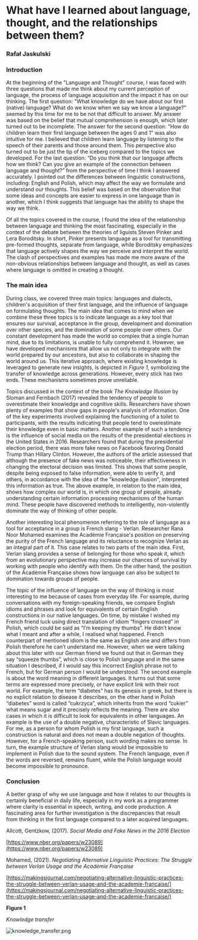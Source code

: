 # What have I learned about language, thought, and the relationships between them?

### Rafał Jaskulski

### Introduction

At the beginning of the "Language and Thought" course, I was faced with three questions that made me think about my
current perception of language, the process of language acquisition and the impact it has on our thinking. The first
question: "What knowledge do we have about our first (native) language? What do we know when we say we know a language?"
seemed by this time for me to be not that difficult to answer. My answer was based on the belief that mutual
comprehension is enough, which later turned out to be incomplete. The answer for the second question: "How do children
learn their first language between the ages 0 and 1" was also intuitive for me. I believed that children learn language
by listening to the speech of their parents and those around them. This perspective also turned out to be just the tip
of the iceberg compared to the topics we developed. For the last question: “Do you think that our language affects how
we think? Can you give an example of the connection between language and thought?” from the perspective of time I think
I answered accurately. I pointed out the differences between linguistic constructions, including: English and Polish,
which may affect the way we formulate and understand our thoughts. This belief was based on the observation that some
ideas and concepts are easier to express in one language than in another, which I think suggests that language has the
ability to shape the way we think.

Of all the topics covered in the course, I found the idea of the relationship between language and thinking the most
fascinating, especially in the context of the debate between the theories of liguists Steven Pinker and Lera Boroditsky.
In short, Pinker presents language as a tool for transmitting pre-formed thoughts, separate from language, while
Boroditsky emphasizes that language actively shapes the way we perceive and interpret the world. The clash of
perspectives and examples has made me more aware of the non-obvious relationships between language and thought, as well
as cases where language is omitted in creating a thought.

### The main idea

During class, we covered three main topics: languages and dialects, children's acquisition of their first language, and
the influence of language on formulating thoughts. The main idea that comes to mind when we combine these three topics
is to indicate language as a key tool that ensures our survival, acceptance in the group, development and domination
over other species, and the domination of some people over others. Our constant development has made the world so
complex that a single human mind, due to its limitations, is unable to fully comprehend it. However, we have developed
mechanisms that allow us not only to integrate with the world prepared by our ancestors, but also to collaborate in
shaping the world around us. This iterative approach, where existing knowledge is leveraged to generate new insights, is
depicted in *Figure 1*, symbolizing the transfer of knowledge across generations. However, every stick has two ends.
These mechanisms sometimes prove unreliable.

Topics discussed in the context of the book *The Knowledge Illusion* by Sloman and Fernbach (2017) revealed the tendency
of people to overestimate their knowledge and cognitive skills. Researchers have shown plenty of examples that show gaps
in people's analysis of information. One of the key experiments involved explaining the functioning of a toilet to
participants, with the results indicating that people tend to overestimate their knowledge even in basic matters.
Another example of such a tendency is the influence of social media on the results of the presidential elections in the
United States in 2016. Researchers found that during the presidential election period, there was more fake news on
Facebook favoring Donald Trump than Hillary Clinton. However, the authors of the article assessed that although the
presence of fake news was noticeable, their effectiveness in changing the electoral decision was limited. This shows
that some people, despite being exposed to false information, were able to verify it, and others, in accordance with the
idea of the "knowledge illusion", interpreted this information as true. The above example, in relation to the main idea,
shows how complex our world is, in which one group of people, already understanding certain information processing
mechanisms of the human mind. These people have discovered methods to intelligently, non-violently dominate the way of
thinking of other people.

Another interesting local phenomenon referring to the role of language as a tool for acceptance in a group is French
slang - Verlan. Researcher Rana Noor Mohamed examines the Académie Française's position on preserving the purity of the
French language and its reluctance to recognize Verlan as an integral part of it. This case relates to two parts of the
main idea. First, Verlan slang provides a sense of belonging for those who speak it, which from an evolutionary
perspective may increase our chances of survival by working with people who identify with them. On the other hand, the
position of the Académie Française shows how language can also be subject to domination towards groups of people.

The topic of the influence of language on the way of thinking is most interesting to me because of cases from everyday
life. For example, during conversations with my foreign-speaking friends, we compare English idioms and phrases and look
for equivalents of certain English constructions in our native languages. On time, by mistake I wished my French friend
luck using direct translation of idiom “fingers crossed” in Polish, which could be said as “I’m keeping my thumbs”. He
didn’t know what I meant and after a while, I realised what happened. French counterpart of mentioned idiom is the same
as English one and differs from Polish therefore he can’t understand me. However, when we were talking about this later
with our German friend we found out that in German they say “squeeze thumbs”, which is close to Polish language and in
the same situation I described, if I would say this incorrect English phrase not to French, but for German person I
would be understood. The second example is about the word meaning in different languages. It turns out that some terms
are expressed more precisely, or have explicit link with their root world. For example, the term “diabetes” has its
genesis in greek, but there is no explicit relation to disease it describes, on the other hand in Polish “diabetes” word
is called “cukrzyca”, which inherits from the word “cukier” what means sugar and it precisely reflects the meaning.
There are also cases in which it is difficult to look for equivalents in other languages. An example is the use of a
double negative, characteristic of Slavic languages. For me, as a person for whom Polish is my first language, such a
construction is natural and does not mean a double negation of thoughts. However, for a French-speaking person, such
wording makes no sense. In turn, the example structure of Verlan slang would be impossible to implement in Polish due to
the sound system. The French language, even if the words are reversed, remains fluent, while the Polish language would
become impossible to pronounce.

### Conclusion

A better grasp of why we use language and how it relates to our thoughts is certainly beneficial in daily life,
especially in my work as a programmer where clarity is essential in speech, writing, and code production. A fascinating
area for further investigation is the discrepancies that result from thinking in the first language compared to a later
acquired languages.

Allcott, Gentzkow, (2017). *Social Media and Fake News in the 2016 Election*

[https://www.nber.org/papers/w23089](https://www.nber.org/papers/w23089)

Mohamed, (2021). *Negotiating Alternative Linguistic Practices: The Struggle between Verlan Usage and the Académie
Française*

[https://makingsjournal.com/negotiating-alternative-linguistic-practices-the-struggle-between-verlan-usage-and-the-academie-francaise/](https://makingsjournal.com/negotiating-alternative-linguistic-practices-the-struggle-between-verlan-usage-and-the-academie-francaise/)

**Figure 1**

*Knowledge transfer*

![knowledge_transfer.png](What%20have%20I%20learned%20about%20language,%20thoughts,%20and%20%20acb743ba2c6e4f0287c7255bb9d36722/knowledge_transfer.png)
